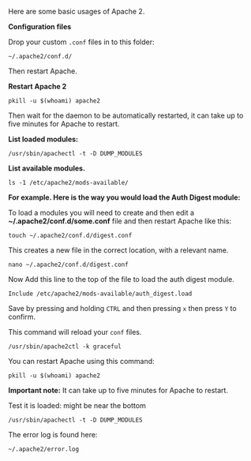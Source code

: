 
Here are some basic usages of Apache 2.

**Configuration files**

Drop your custom `.conf` files in to this folder:

~~~
~/.apache2/conf.d/
~~~

Then restart Apache.

**Restart Apache 2**

~~~
pkill -u $(whoami) apache2
~~~

Then wait for the daemon to be automatically restarted, it can take up to five minutes for Apache to restart.

**List loaded modules:**

~~~
/usr/sbin/apachectl -t -D DUMP_MODULES
~~~

**List available modules.**

~~~
ls -1 /etc/apache2/mods-available/
~~~

**For example. Here is the way you would load the Auth Digest module:**

To load a modules you will need to create and then edit a **~/.apache2/conf.d/some.conf** file and then restart Apache like this:

~~~
touch ~/.apache2/conf.d/digest.conf
~~~

This creates a new file in the correct location, with a relevant name.

~~~
nano ~/.apache2/conf.d/digest.conf
~~~

Now Add this line to the top of the file to load the auth digest module.

~~~
Include /etc/apache2/mods-available/auth_digest.load
~~~

Save by pressing and holding `CTRL` and then pressing `x` then press `Y` to confirm.

This command will reload your `conf` files.

~~~
/usr/sbin/apache2ctl -k graceful
~~~

You can restart Apache using this command:

~~~
pkill -u $(whoami) apache2
~~~

**Important note:** It can take up to five minutes for Apache to restart.

Test it is loaded: might be near the bottom

~~~
/usr/sbin/apachectl -t -D DUMP_MODULES
~~~

The error log is found here:

~~~
~/.apache2/error.log
~~~



